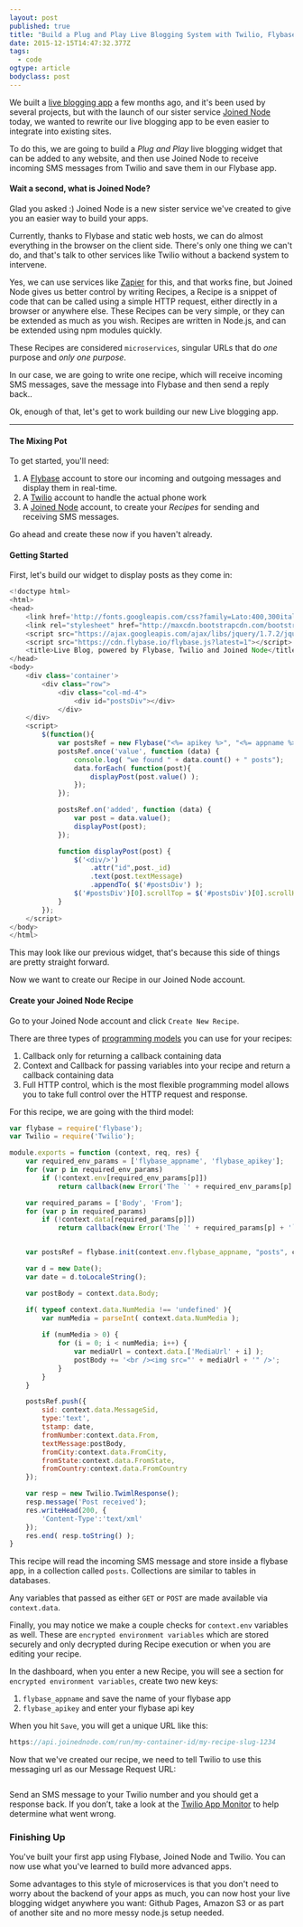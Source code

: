 ```yaml
---
layout: post 
published: true 
title: "Build a Plug and Play Live Blogging System with Twilio, Flybase and Joined Node" 
date: 2015-12-15T14:47:32.377Z 
tags:
  - code
ogtype: article 
bodyclass: post 
---
```


We built a [live blogging app](http://blog.flybase.io/2015/03/23/live-blogging-twilio-data-mcfly/) a few months ago, and it's been used by several projects, but with the launch of our sister service [Joined Node](http://joinednode.com) today, we wanted to rewrite our live blogging app to be even easier to integrate into existing sites.

To do this, we are going to build a _Plug and Play_ live blogging widget that can be added to any website, and then use Joined Node to receive incoming SMS messages from Twilio and save them in our Flybase app.

#### Wait a second, what is Joined Node?

Glad you asked :) Joined Node is a new sister service we've created to give you an easier way to build your apps. 

Currently, thanks to Flybase and static web hosts, we can do almost everything in the browser on the client side. There's only one thing we can't do, and that's talk to other services like Twilio without a backend system to intervene. 

Yes, we can use services like [Zapier](http://zapier.com) for this, and that works fine, but Joined Node gives us better control by writing Recipes, a Recipe is a snippet of code that can be called using a simple HTTP request, either directly in a browser or anywhere else. These Recipes can be very simple, or they can be extended as much as you wish.  Recipes are written in Node.js, and can be extended using npm modules quickly.

These Recipes are considered `microservices`, singular URLs that do _one_ purpose and _only one purpose_.

In our case, we are going to write one recipe, which will receive incoming SMS messages, save the message into Flybase and then send a reply back..

Ok, enough of that, let's get to work building our new Live blogging app.

---

#### The Mixing Pot

To get started, you'll need:

1. A [Flybase](https://app.flybase.io/signup) account to store our incoming and outgoing messages and display them in real-time.
2. A [Twilio](http://twilio.com) account to handle the actual phone work
3. A [Joined Node](https://joinednode.com) account, to create your _Recipes_ for sending and receiving SMS messages.

Go ahead and create these now if you haven't already.

#### Getting Started

First, let's build our widget to display posts as they come in:

```javascript
<!doctype html>
<html>
<head>
	<link href='http://fonts.googleapis.com/css?family=Lato:400,300italic,400italic&subset=latin,latin-ext' rel='stylesheet' type='text/css'>
	<link rel="stylesheet" href="http://maxcdn.bootstrapcdn.com/bootstrap/3.2.0/css/bootstrap.min.css">
	<script src="https://ajax.googleapis.com/ajax/libs/jquery/1.7.2/jquery.min.js"></script>
	<script src="https://cdn.flybase.io/flybase.js?latest=1"></script>
	<title>Live Blog, powered by Flybase, Twilio and Joined Node</title>
</head>
<body>
	<div class='container'>
		<div class="row">
			<div class="col-md-4">
				<div id="postsDiv"></div>
			</div>
	</div>
	<script>
		$(function(){
			var postsRef = new Flybase("<%= apikey %>", "<%= appname %>", "posts");
			postsRef.once('value', function (data) {
				console.log( "we found " + data.count() + " posts");
				data.forEach( function(post){				   
					displayPost(post.value() );
				});
			});

			postsRef.on('added', function (data) {
				var post = data.value();
				displayPost(post);
			});

			function displayPost(post) {
				$('<div/>')
					.attr("id",post._id)
					.text(post.textMessage)
					.appendTo( $('#postsDiv') );
				$('#postsDiv')[0].scrollTop = $('#postsDiv')[0].scrollHeight;
			}		   
		});
	</script>
</body>
</html>
```

This may look like our previous widget, that's because this side of things are pretty straight forward.

Now we want to create our Recipe in our Joined Node account.

#### Create your Joined Node Recipe

Go to your Joined Node account and click `Create New Recipe`.

There are three types of [programming models](http://joinednode.com/docs/model) you can use for your recipes:

1. Callback only for returning a callback containing data
2. Context and Callback for passing variables into your recipe and return a callback containing data
3. Full HTTP control, which is the most flexible programming model allows you to take full control over the HTTP request and response.

For this recipe, we are going with the third model:

```javascript
var flybase = require('flybase');
var Twilio = require('Twilio');

module.exports = function (context, req, res) {
	var required_env_params = ['flybase_appname', 'flybase_apikey'];
	for (var p in required_env_params)
		if (!context.env[required_env_params[p]])
			return callback(new Error('The `' + required_env_params[p] + '` parameter must be provided in your env   settngs.'));

	var required_params = ['Body', 'From'];
	for (var p in required_params)
		if (!context.data[required_params[p]])
			return callback(new Error('The `' + required_params[p] + '` parameter must be provided.'));


	var postsRef = flybase.init(context.env.flybase_appname, "posts", context.env.flybase_apikey);

	var d = new Date();
	var date = d.toLocaleString();

	var postBody = context.data.Body;

	if( typeof context.data.NumMedia !== 'undefined' ){
		var numMedia = parseInt( context.data.NumMedia );
		
		if (numMedia > 0) {
			for (i = 0; i < numMedia; i++) {
				var mediaUrl = context.data.['MediaUrl' + i] );
				postBody += '<br /><img src="' + mediaUrl + '" />';
			}
		}
	}

	postsRef.push({
		sid: context.data.MessageSid,
		type:'text',
		tstamp: date,
		fromNumber:context.data.From,
		textMessage:postBody,
		fromCity:context.data.FromCity,
		fromState:context.data.FromState,
		fromCountry:context.data.FromCountry
	});

	var resp = new Twilio.TwimlResponse();
	resp.message('Post received');
	res.writeHead(200, {
		'Content-Type':'text/xml'
	});
	res.end( resp.toString() );
}
```

This recipe will read the incoming SMS message and store inside a flybase app, in a collection called `posts`. Collections are similar to tables in databases.

Any variables that passed as either `GET` or `POST` are made available via `context.data`.

Finally, you may notice we make a couple checks for `context.env` variables as well. These are `encrypted environment variables` which are stored securely and only decrypted during Recipe execution or when you are editing your recipe.

In the dashboard, when you enter a new Recipe, you will see a section for `encrypted environment variables`, create two new keys:

1. `flybase_appname` and save the name of your flybase app
2. `flybase_apikey` and enter your flybase api key

When you hit `Save`, you will get a unique URL like this:

```javascript
https://api.joinednode.com/run/my-container-id/my-recipe-slug-1234
```

Now that we've created our recipe, we need to tell Twilio to use this messaging url as our Message Request URL:

<img src="http://blog.datamcfly.com/images/posts/dashboard.png" alt="">

Send an SMS message to your Twilio number and you should get a response back. If you don’t, take a look at the <a href="https://www.twilio.com/user/account/developer-tools/app-monitor">Twilio App Monitor</a> to help determine what went wrong.

### Finishing Up

You've built your first app using Flybase, Joined Node and Twilio. You can now use what you've learned to build more advanced apps.

Some advantages to this style of microservices is that you don't need to worry about the backend of your apps as much, you can now host your live blogging widget anywhere you want: Github Pages, Amazon S3 or as part of another site and no more messy node.js setup needed.
